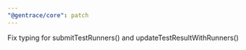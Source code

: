 ```yaml
---
"@gentrace/core": patch
---
```


Fix typing for submitTestRunners() and updateTestResultWithRunners()
